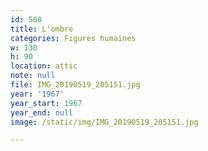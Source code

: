 ```yaml
---
id: 508
title: L'ombre
categories: Figures humaines
w: 130
h: 90
location: attic
note: null
file: IMG_20190519_205151.jpg
year: '1967'
year_start: 1967
year_end: null
image: /static/img/IMG_20190519_205151.jpg

---
```

